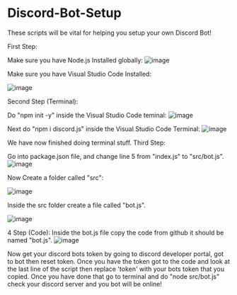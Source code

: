 # Discord-Bot-Setup
These scripts will be vital for helping you setup your own Discord Bot!

First Step:

Make sure you have Node.js Installed globally:
![image](https://github.com/ejgamer19/Discord-Bot-Setup/assets/152716646/c9e70140-2de2-4d15-a6f8-7dcae7b973d4)


Make sure you have Visual Studio Code Installed:

![image](https://github.com/ejgamer19/Discord-Bot-Setup/assets/152716646/4630df96-a6a7-4bcb-a185-f5bc8a8faa8d)



Second Step (Terminal):

Do "npm init -y" inside the Visual Studio Code teminal:
![image](https://github.com/ejgamer19/Discord-Bot-Setup/assets/152716646/a368c1a5-53a8-4b57-9419-5d72008b9984)



Next do "npm i discord.js" inside the Visual Studio Code Terminal:
![image](https://github.com/ejgamer19/Discord-Bot-Setup/assets/152716646/83f77441-5423-410a-8c45-fdd436d249dd)

We have now finished doing terminal stuff.
Third Step:

Go into package.json file, and change line 5 from "index.js" to "src/bot.js".
![image](https://github.com/ejgamer19/Discord-Bot-Setup/assets/152716646/a5e87fd1-51b0-4960-a8c4-2c2bc465e82e)



Now Create a folder called "src":

![image](https://github.com/ejgamer19/Discord-Bot-Setup/assets/152716646/953218fc-dadf-4731-9fb9-ef8c4b24e9be)



Inside the src folder create a file called "bot.js".

![image](https://github.com/ejgamer19/Discord-Bot-Setup/assets/152716646/31744305-65d8-4da3-b2bb-d732296cec5f)



4 Step (Code):
Inside the bot.js file copy the code from github it should be named "bot.js".
![image](https://github.com/ejgamer19/Discord-Bot-Setup/assets/152716646/860d85f2-cf77-48b5-bb24-e83d1addb7c6)




Now get your discord bots token by going to discord developer portal, got to bot then reset token. Once you have the token got to the code and look at the last line of the script then replace 'token' with your bots token that you copied. Once you have done that go to terminal and do "node src/bot.js" check your discord server and you bot will be online!








